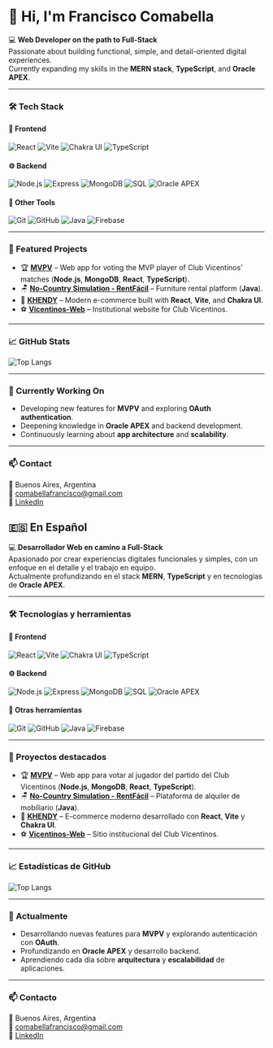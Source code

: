 # 👋 Hi, I'm Francisco Comabella

💻 **Web Developer on the path to Full-Stack**  
Passionate about building functional, simple, and detail-oriented digital experiences.  
Currently expanding my skills in the **MERN stack**, **TypeScript**, and **Oracle APEX**.

---

### 🛠️ Tech Stack

#### 🧩 Frontend
![React](https://img.shields.io/badge/React-20232A?style=for-the-badge&logo=react&logoColor=61DAFB)
![Vite](https://img.shields.io/badge/Vite-646CFF?style=for-the-badge&logo=vite&logoColor=white)
![Chakra UI](https://img.shields.io/badge/Chakra_UI-319795?style=for-the-badge&logo=chakraui&logoColor=white)
![TypeScript](https://img.shields.io/badge/TypeScript-007ACC?style=for-the-badge&logo=typescript&logoColor=white)

#### ⚙️ Backend
![Node.js](https://img.shields.io/badge/Node.js-339933?style=for-the-badge&logo=node.js&logoColor=white)
![Express](https://img.shields.io/badge/Express.js-000000?style=for-the-badge&logo=express&logoColor=white)
![MongoDB](https://img.shields.io/badge/MongoDB-4EA94B?style=for-the-badge&logo=mongodb&logoColor=white)
![SQL](https://img.shields.io/badge/SQL-025E8C?style=for-the-badge&logo=postgresql&logoColor=white)
![Oracle APEX](https://img.shields.io/badge/Oracle_APEX-F80000?style=for-the-badge&logo=oracle&logoColor=white)

#### 🧠 Other Tools
![Git](https://img.shields.io/badge/Git-F05032?style=for-the-badge&logo=git&logoColor=white)
![GitHub](https://img.shields.io/badge/GitHub-181717?style=for-the-badge&logo=github&logoColor=white)
![Java](https://img.shields.io/badge/Java-ED8B00?style=for-the-badge&logo=openjdk&logoColor=white)
![Firebase](https://img.shields.io/badge/Firebase-FFCA28?style=for-the-badge&logo=firebase&logoColor=black)

---

### 🚀 Featured Projects
- 🏆 **[MVPV](https://github.com/Comagol/MVPV)** – Web app for voting the MVP player of Club Vicentinos' matches (**Node.js**, **MongoDB**, **React**, **TypeScript**).  
- 🪑 **[No-Country Simulation - RentFácil](https://github.com/No-Country-simulation/C23-64-N-webapp)** – Furniture rental platform (**Java**).  
- 💼 **[KHENDY](https://github.com/Comagol/KHENDY)** – Modern e-commerce built with **React**, **Vite**, and **Chakra UI**.  
- ⚽ **[Vicentinos-Web](https://github.com/Comagol/Vicentinos-Web)** – Institutional website for Club Vicentinos.

---

### 📈 GitHub Stats
![Top Langs](https://github-readme-stats.vercel.app/api/top-langs/?username=Comagol&layout=compact&theme=radical&hide_border=true)

---

### 🌱 Currently Working On
- Developing new features for **MVPV** and exploring **OAuth authentication**.  
- Deepening knowledge in **Oracle APEX** and backend development.  
- Continuously learning about **app architecture** and **scalability**.

---

### 📫 Contact
📍 Buenos Aires, Argentina  
📧 [comabellafrancisco@gmail.com](mailto:comabellafrancisco@gmail.com)  
🔗 [LinkedIn](https://www.linkedin.com/in/francisco-comabella(https://www.linkedin.com/in/francisco-comabella-22a61b20b?utm_source=share&utm_campaign=share_via&utm_content=profile&utm_medium=ios_app))


## 🇪🇸 En Español

💻 **Desarrollador Web en camino a Full-Stack**  
Apasionado por crear experiencias digitales funcionales y simples, con un enfoque en el detalle y el trabajo en equipo.  
Actualmente profundizando en el stack **MERN**, **TypeScript** y en tecnologías de **Oracle APEX**.

---

### 🛠️ Tecnologías y herramientas

#### 🧩 Frontend
![React](https://img.shields.io/badge/React-20232A?style=for-the-badge&logo=react&logoColor=61DAFB)
![Vite](https://img.shields.io/badge/Vite-646CFF?style=for-the-badge&logo=vite&logoColor=white)
![Chakra UI](https://img.shields.io/badge/Chakra_UI-319795?style=for-the-badge&logo=chakraui&logoColor=white)
![TypeScript](https://img.shields.io/badge/TypeScript-007ACC?style=for-the-badge&logo=typescript&logoColor=white)

#### ⚙️ Backend
![Node.js](https://img.shields.io/badge/Node.js-339933?style=for-the-badge&logo=node.js&logoColor=white)
![Express](https://img.shields.io/badge/Express.js-000000?style=for-the-badge&logo=express&logoColor=white)
![MongoDB](https://img.shields.io/badge/MongoDB-4EA94B?style=for-the-badge&logo=mongodb&logoColor=white)
![SQL](https://img.shields.io/badge/SQL-025E8C?style=for-the-badge&logo=postgresql&logoColor=white)
![Oracle APEX](https://img.shields.io/badge/Oracle_APEX-F80000?style=for-the-badge&logo=oracle&logoColor=white)

#### 🧠 Otras herramientas
![Git](https://img.shields.io/badge/Git-F05032?style=for-the-badge&logo=git&logoColor=white)
![GitHub](https://img.shields.io/badge/GitHub-181717?style=for-the-badge&logo=github&logoColor=white)
![Java](https://img.shields.io/badge/Java-ED8B00?style=for-the-badge&logo=openjdk&logoColor=white)
![Firebase](https://img.shields.io/badge/Firebase-FFCA28?style=for-the-badge&logo=firebase&logoColor=black)

---

### 🚀 Proyectos destacados
- 🏆 **[MVPV](https://github.com/Comagol/MVPV)** – Web app para votar al jugador del partido del Club Vicentinos (**Node.js**, **MongoDB**, **React**, **TypeScript**).  
- 🪑 **[No-Country Simulation - RentFácil](https://github.com/No-Country-simulation/C23-64-N-webapp)** – Plataforma de alquiler de mobiliario (**Java**).  
- 💼 **[KHENDY](https://github.com/Comagol/KHENDY)** – E-commerce moderno desarrollado con **React**, **Vite** y **Chakra UI**.  
- ⚽ **[Vicentinos-Web](https://github.com/Comagol/Vicentinos-Web)** – Sitio institucional del Club Vicentinos.  

---

### 📈 Estadísticas de GitHub
![Top Langs](https://github-readme-stats.vercel.app/api/top-langs/?username=Comagol&layout=compact&theme=radical&hide_border=true)

---

### 🌱 Actualmente
- Desarrollando nuevas features para **MVPV** y explorando autenticación con **OAuth**.  
- Profundizando en **Oracle APEX** y desarrollo backend.  
- Aprendiendo cada día sobre **arquitectura** y **escalabilidad** de aplicaciones.

---

### 📫 Contacto
📍 Buenos Aires, Argentina  
📧 [comabellafrancisco@gmail.com](mailto:comabellafrancisco@gmail.com)  
🔗 [LinkedIn](https://www.linkedin.com/in/francisco-comabella-22a61620b)

